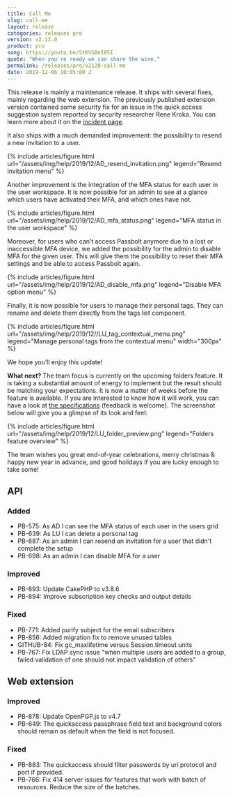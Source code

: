 ```yaml
---
title: Call Me
slug: call-me
layout: release
categories: releases pro
version: v2.12.0
product: pro
song: https://youtu.be/StKVS0eI85I
quote: "When you're ready we can share the wine."
permalink: /releases/pro/v2120-call-me
date: 2019-12-06 10:05:00 Z
---
```


This release is mainly a maintenance release. It ships with several fixes, mainly regarding the web extension. 
The previously published extension version contained some security fix for an issue in the quick access suggestion system reported by security researcher Rene Kroka. 
You can learn more about it on the [incident page](https://www.passbolt.com/incidents).

It also ships with a much demanded improvement: the possibility to resend a new invitation to a user.

{% include articles/figure.html
    url="/assets/img/help/2019/12/AD_resend_invitation.png"
    legend="Resend invitation menu"
%}

Another improvement is the integration of the MFA status for each user in the user workspace. It is now possible for an admin to see at a glance which users have activated their MFA, and which ones have not. 

{% include articles/figure.html
    url="/assets/img/help/2019/12/AD_mfa_status.png"
    legend="MFA status in the user workspace"
%}

Moreover, for users who can’t access Passbolt anymore due to a lost or inaccessible MFA device, we added the possibility for the admin to disable MFA for the given user.
This will give them the possibility to reset their MFA settings and be able to access Passbolt again.

{% include articles/figure.html
    url="/assets/img/help/2019/12/AD_disable_mfa.png"
    legend="Disable MFA option menu"
%}

Finally, it is now possible for users to manage their personal tags. They can rename and delete them directly from the tags list component.

{% include articles/figure.html
    url="/assets/img/help/2019/12//LU_tag_contextual_menu.png"
    legend="Manage personal tags from the contextual menu"
    width="300px"
%}

We hope you’ll enjoy this update!

**What next?** The team focus is currently on the upcoming folders feature. 
It is taking a substantial amount of energy to implement but the result should be matching your expectations.
It is now a matter of weeks before the feature is available. If you are interested to know how it will work, you can have a look at [the specifications](https://docs.google.com/document/d/1pSR97b5emJH5XxMME_lN4CqLUfYFuDw6DGCMJ_XjF-o/edit?usp=sharing) (feedback is welcome). 
The screenshot below will give you a glimpse of its look and feel:

{% include articles/figure.html
    url="/assets/img/help/2019/12/LU_folder_preview.png"
    legend="Folders feature overview"
%}

The team wishes you great end-of-year celebrations, merry christmas & happy new year in advance, and good holidays if you are lucky enough to take some!

## API

### Added
- PB-575: As AD I can see the MFA status of each user in the users grid
- PB-639: As LU I can delete a personal tag
- PB-687: As an admin I can resend an invitation for a user that didn't complete the setup
- PB-698: As an admin I can disable MFA for a user

### Improved
- PB-893: Update CakePHP to v3.8.6
- PB-894: Improve subscription key checks and output details

### Fixed
- PB-771: Added purify subject for the email subscribers
- PB-856: Added migration fix to remove unused tables
- GITHUB-84: Fix gc_maxlifetime versus Session.timeout units
- PB-767: Fix LDAP sync issue "when multiple users are added to a group, failed validation of one should not impact validation of others"

## Web extension

### Improved
- PB-878: Update OpenPGP.js to v4.7
- PB-649: The quickaccess passphrase field text and background colors should remain as default when the field is not focused.

### Fixed
- PB-883: The quickaccess should filter passwords by uri protocol and port if provided.
- PB-766: Fix 414 server issues for features that work with batch of resources. Reduce the size of the batches.
